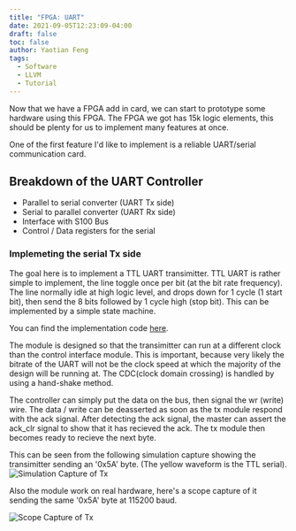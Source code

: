 ```yaml
---
title: "FPGA: UART"
date: 2021-09-05T12:23:09-04:00
draft: false
toc: false
author: Yaotian Feng
tags: 
  - Software
  - LLVM
  - Tutorial
---
```


Now that we have a FPGA add in card, we can start to prototype some hardware using 
this FPGA. The FPGA we got has 15k logic elements, this should be plenty for us to 
implement many features at once.

One of the first feature I'd like to implement is a reliable UART/serial communication
card. 

## Breakdown of the UART Controller
- Parallel to serial converter (UART Tx side)
- Serial to parallel converter (UART Rx side)
- Interface with S100 Bus
- Control / Data registers for the serial

### Implemeting the serial Tx side

The goal here is to implement a TTL UART transimitter. TTL UART is rather simple to
implement, the line toggle once per bit (at the bit rate frequency). The line normally
idle at high logic level, and drops down for 1 cycle (1 start bit), then send the 8 
bits followed by 1 cycle high (stop bit). This can be implemented by a simple state 
machine.

You can find the implementation code [here](https://github.com/gt-retro-computing/IMSAI_FPGA_HDL/blob/master/rtl/uart/uart_tx.sv).

The module is designed so that the transimitter can run at a different clock than the 
control interface module. This is important, because very likely the bitrate of the 
UART will not be the clock speed at which the majority of the design will be running 
at. The CDC(clock domain crossing) is handled by using a hand-shake method.

The controller can simply put the data on the bus, then signal the wr (write) wire. 
The data / write can be deasserted as soon as the tx module respond with the ack 
signal. After detecting the ack signal, the master can assert the ack_clr signal to 
show that it has recieved the ack. The tx module then becomes ready to recieve the 
next byte.

This can be seen from the following simulation capture showing the transimitter 
sending an '0x5A' byte. (The yellow waveform is the TTL serial). 
![Simulation Capture of Tx](/image/post/fpga_uart/GTKWave_sim.png)

Also the module work on real hardware, here's a scope capture of it sending the same 
'0x5A' byte at 115200 baud.

![Scope Capture of Tx](/image/post/fpga_uart/DS1Z_QuickPrint2.png)